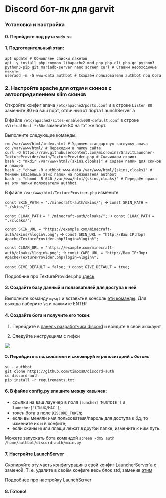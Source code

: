 # Discord бот-лк для garvit
### Установка и настройка
#### 0. Перейдите под рута `sudo su`
#### 1. Подготовительный этап:
```
apt update # Обновляем списки пакетов
apt -y install php-common libapache2-mod-php php-cli php-gd python3 python3-pip git mariadb-server nano screen curl # Ставим необходимые пакеты
useradd -m -G www-data authbot # Создаём пользователя authbot под бота
```

### 2. Настройте apache для отдачи скинов с автоопредилением slim скинов
Откройте конфиг апача `/etc/apache2/ports.conf` и в строке `Listen 80` замените 80 на ваш порт, отличный от порта LaunchServer\`а

В файле `/etc/apache2/sites-enabled/000-default.conf` в строке `<VirtualHost *:80>` замените 80 на тот же порт.

Выполните следующие команды:

```
rm /var/www/html/index.html # Удаляем стандартную заглушку апача
cd /var/www/html/ # Переходим в папку сайта
curl -O https://raw.githubusercontent.com/microwin7/GravitLauncher-TextureProvider/main/TextureProvider.php # Скачиваем скрипт
bash -c "mkdir /var/www/html/{skins,cloaks}" # Содаём папки для скинов и плащей
bash -c "chown -R authbot:www-data /var/www/html/{skins,cloaks}" # Меняем владельца этих папок на ползователя authbot
bash -c "chmod -R 640 /var/www/html/{skins,cloaks}" # Передаём права на эти папки ползователю authbot
```

В файле `/var/www/html/TextureProvider.php` измените

`const SKIN_PATH = "./minecraft-auth/skins/";`  -> `const SKIN_PATH = "./skins/";`

`const CLOAK_PATH = "./minecraft-auth/cloaks/";` -> `const CLOAK_PATH = "./cloaks/";`

`const SKIN_URL = "https://example.com/minecraft-auth/skins/%login%.png";` -> `const SKIN_URL = "http://Ваш IP:Порт Apache/TextureProvider.php?login=%login%";`

`const CLOAK_URL = "https://example.com/minecraft-auth/cloaks/%login%.png";` -> `const CAPE_URL = "http://Ваш IP:Порт Apache/TextureProvider.php?login=%login%";`

`const GIVE_DEFAULT = false;` -> `const GIVE_DEFAULT = true; `

Подробние про TextureProvider.php [здесь](https://github.com/microwin7/GravitLauncher-TextureProvider#%D1%83%D1%81%D1%82%D0%B0%D0%BD%D0%BE%D0%B2%D0%BA%D0%B0 "здесь")

#### 3. Создайте базу данный и ползователей для доступа к ней
Выполните команду `mysql` и вставьте в консоль [эти команды](https://raw.githubusercontent.com/timoxa0/discord-auth/main/sql-commands.txt "эти команды"). Для выхода наберите `\q` и нажмите ENTER

#### 4. Создайте бота и получите его токен:
1. Перейдите в [панель разработчика discord](https://discord.com/developers/applications "панель разработсика discord") и войдите в свой акккаунт

2. Следуйте инструкциям с гифки

![](https://i.imgur.com/fDvlaW9.gif)

#### 5. Перейдите в ползователя и склонируйте репозиторий с ботом:
```
su - authbot
git clone https://github.com/timoxa0/discord-auth
cd discord-auth
pip install -r requirements.txt
```

#### 6. В файле config.py впишите между кавычек:
- ссылки на ваш лаунчер в поля `launcher['MUSTDIE']` и `launcher['LINUX/MAC']`;
- токен бота в поле `DISCORD_TOKEN`;
- если вы меняли имя пользователя/пароль для доступа к бд, то измените их и в конфиге;
- если скины и/или плащи лежат в другой папке, измените к ним путь.

Можете запускать бота командой `screen -dmS auth /home/authbot/discord-auth/main.py`

#### 7. Настройте LaunchServer
Скопируйте [эту](https://raw.githubusercontent.com/timoxa0/discord-auth/main/gravitAuthExample.txt "эту") часть конфигурации в свой конфиг LauncherServer\`а с заменой. Т. е. удалите в своём конфиге весь блок std, заменив [этим](https://raw.githubusercontent.com/timoxa0/discord-auth/main/gravitAuthExample.txt "этим")

[Подробнее](https://launcher.gravit.pro/auth/#%D0%BC%D0%B5%D1%82%D0%BE%D0%B4-mysql "Подробнее") про настройку LaunchServer

#### 8. Готово!
